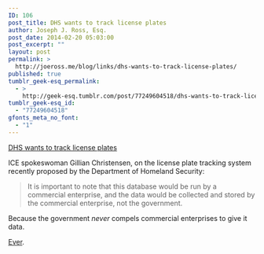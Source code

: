 ```yaml
---
ID: 106
post_title: DHS wants to track license plates
author: Joseph J. Ross, Esq.
post_date: 2014-02-20 05:03:00
post_excerpt: ""
layout: post
permalink: >
  http://joeross.me/blog/links/dhs-wants-to-track-license-plates/
published: true
tumblr_geek-esq_permalink:
  - >
    http://geek-esq.tumblr.com/post/77249604518/dhs-wants-to-track-license-plates
tumblr_geek-esq_id:
  - "77249604518"
gfonts_meta_no_font:
  - "1"
---
```

<a href='http://m.washingtonpost.com/world/national-security/homeland-security-is-seeking-a-national-license-plate-tracking-system/2014/02/18/56474ae8-9816-11e3-9616-d367fa6ea99b_story.html'>DHS wants to track license plates</a><div class="link_description"><p>ICE spokeswoman Gillian Christensen, on the license plate tracking system recently proposed by the Department of Homeland Security:</p>

<blockquote>
  <p>It is important to note that this database would be run by a commercial enterprise, and the data would be collected and stored by the commercial enterprise, not the government.</p>
</blockquote>

<p>Because the government <em>never</em> compels commercial enterprises to give it data.</p>

<p><a href="https://www.google.com/search?safe=off&amp;rlz=1RMGOYI_enUS573US573&amp;hl=en-US&amp;espv=1&amp;q=government+requests+for+data" target="_blank">Ever</a>.</p></div>